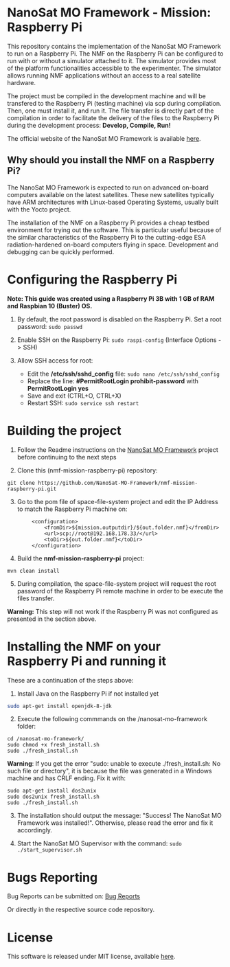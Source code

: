 # NanoSat MO Framework - Mission: Raspberry Pi
This repository contains the implementation of the NanoSat MO Framework to run on a Raspberry Pi.
The NMF on the Raspberry Pi can be configured to run with or without a simulator attached to it. The simulator provides most of the platform functionalities accessible to the experimenter. The simulator allows running NMF applications without an access to a real satellite hardware.

The project must be compiled in the development machine and will be transfered to the Raspberry Pi (testing machine) via scp during compilation. Then, one must install it, and run it.
The file transfer is directly part of the compilation in order to facilitate the delivery of the files to the Raspberry Pi during the development process: **Develop, Compile, Run!**

The official website of the NanoSat MO Framework is available [here].

## Why should you install the NMF on a Raspberry Pi?

The NanoSat MO Framework is expected to run on advanced on-board computers available on the latest satellites. These new satellites typically have ARM architectures with Linux-based Operating Systems, usually built with the Yocto project.

The installation of the NMF on a Raspberry Pi provides a cheap testbed environment for trying out the software. This is particular useful because of the similar characteristics of the Raspberry Pi to the cutting-edge ESA radiation-hardened on-board computers flying in space. Development and debugging can be quickly performed.

# Configuring the Raspberry Pi

**Note: This guide was created using a Raspberry Pi 3B with 1 GB of RAM and Raspbian 10 (Buster) OS.**

1. By default, the root password is disabled on the Raspberry Pi. Set a root password: ```sudo passwd ```

2. Enable SSH on the Raspberry Pi: ```sudo raspi-config```  (Interface Options -> SSH)

3. Allow SSH access for root:
	- Edit the **/etc/ssh/sshd_config** file: ```sudo nano /etc/ssh/sshd_config ```
	- Replace the line: **#PermitRootLogin prohibit-password** with **PermitRootLogin yes**
	- Save and exit (CTRL+O, CTRL+X)
	- Restart SSH: ```sudo service ssh restart ```

# Building the project

1. Follow the Readme instructions on the [NanoSat MO Framework](https://github.com/esa/nanosat-mo-framework/) project before continuing to the next steps

2. Clone this (nmf-mission-raspberry-pi) repository:
```
git clone https://github.com/NanoSat-MO-Framework/nmf-mission-raspberry-pi.git
```

3. Go to the pom file of space-file-system project and edit the IP Address to match the Raspberry Pi machine on:
```
		<configuration>
			<fromDir>${mission.outputdir}/${out.folder.nmf}</fromDir>
			<url>scp://root@192.168.178.33/</url>
			<toDir>${out.folder.nmf}</toDir>
		</configuration>
```

4. Build the **nmf-mission-raspberry-pi** project:
```
mvn clean install
```

5. During compilation, the space-file-system project will request the root password of the Raspberry Pi remote machine in order to be execute the files transfer.

**Warning:** This step will not work if the Raspberry Pi was not configured as presented in the section above.

# Installing the NMF on your Raspberry Pi and running it

These are a continuation of the steps above:

1. Install Java on the Raspberry Pi if not installed yet
```bash
sudo apt-get install openjdk-8-jdk
```

2. Execute the following commmands on the /nanosat-mo-framework folder:
```
cd /nanosat-mo-framework/
sudo chmod +x fresh_install.sh
sudo ./fresh_install.sh
```

**Warning**: If you get the error "sudo: unable to execute ./fresh_install.sh: No such file or directory", it is because the file was generated in a Windows machine and has CRLF ending. Fix it with:
```
sudo apt-get install dos2unix
sudo dos2unix fresh_install.sh
sudo ./fresh_install.sh
```

3. The installation should output the message: "Success! The NanoSat MO Framework was installed!". Otherwise, please read the error and fix it accordingly.

4. Start the NanoSat MO Supervisor with the command: ``` sudo ./start_supervisor.sh ```

# Bugs Reporting
Bug Reports can be submitted on: [Bug Reports]

Or directly in the respective source code repository.

# License
This software is released under MIT license, available [here](LICENSE).

	
[NMFImage]: http://nanosat-mo-framework.github.io/img/NMF_logo_1124_63.png
[NanoSat MO Framework]: https://nanosat-mo-framework.github.io/
[here]: https://nanosat-mo-framework.github.io/
[GitHub]: https://github.com/esa/nanosat-mo-framework
[Bug Reports]: https://github.com/esa/nanosat-mo-framework/issues
